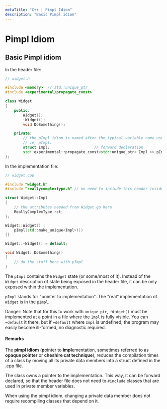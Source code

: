 ```yaml
---
metaTitle: "C++ | Pimpl Idiom"
description: "Basic Pimpl idiom"
---
```


# Pimpl Idiom



## Basic Pimpl idiom


In the header file:

```cpp
// widget.h

#include <memory>  // std::unique_ptr
#include <experimental/propagate_const>

class Widget
{
    public:
        Widget();
        ~Widget();
        void DoSomething();

    private:
        // the pImpl idiom is named after the typical variable name used
        // ie, pImpl:
        struct Impl;                    // forward declaration
        std::experimental::propagate_const<std::unique_ptr< Impl >> pImpl;  // ptr to actual implementation
};

```

In the implementation file:

```cpp
// widget.cpp

#include "widget.h"
#include "reallycomplextype.h" // no need to include this header inside widget.h

struct Widget::Impl
{
    // the attributes needed from Widget go here
    ReallyComplexType rct;
};

Widget::Widget() :
    pImpl(std::make_unique<Impl>())
{}

Widget::~Widget() = default;

void Widget::DoSomething()
{
    // do the stuff here with pImpl
}

```

The `pImpl` contains the `Widget` state (or some/most of it).  Instead of the `Widget` description of state being exposed in the header file, it can be only exposed within the implementation.

`pImpl` stands for "pointer to implementation".  The "real" implementation of `Widget` is in the `pImpl`.

Danger: Note that for this to work with `unique_ptr`, `~Widget()` must be implemented at a point in a file where the `Impl` is fully visible.  You can `=default` it there, but if `=default` where `Impl` is undefined, the program may easily become ill-formed, no diagnostic required.



#### Remarks


The **pimpl idiom** (**p**ointer to **impl**ementation, sometimes referred to as  **opaque pointer** or **cheshire cat technique**), reduces the compilation times of a class by moving all its private data members into a struct defined in the .cpp file.

The class owns a pointer to the implementation. This way, it can be forward declared, so that the header file does not need to `#include` classes that are used in private member variables.

When using the pimpl idiom, changing a private data member does not require recompiling classes that depend on it.

